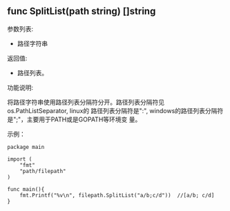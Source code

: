 ## func SplitList(path string) []string  

参数列表:

- 路径字符串
 
返回值:

- 路径列表。

功能说明:

将路径字符串使用路径列表分隔符分开。路径列表分隔符见os.PathListSeparator, linux的
路径列表分隔符是":", windows的路径列表分隔符是";"，主要用于PATH或是GOPATH等环境变
量。

示例：

~~~
package main

import (
    "fmt"
    "path/filepath"
)

func main(){
    fmt.Printf("%v\n", filepath.SplitList("a/b;c/d"))  //[a/b; c/d]
}
~~~

